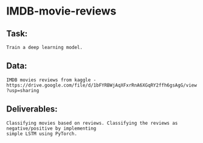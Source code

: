 # IMDB-movie-reviews

## Task:
```Train a deep learning model.```

## Data:
```IMDB movies reviews from kaggle - https://drive.google.com/file/d/1bFYRBWjAqXFxrRnA6XGqRY2ffh6gsAgG/view?usp=sharing```

## Deliverables:
```
Classifying movies based on reviews. Classifying the reviews as negative/positive by implementing 
simple LSTM using PyTorch. 
```
